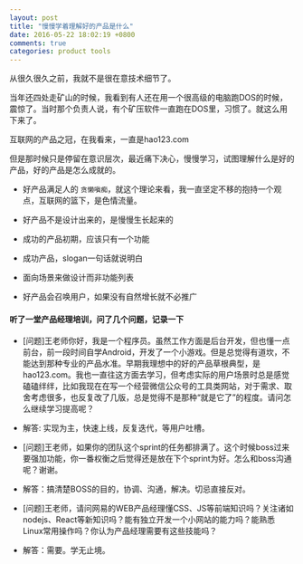 ```yaml
---
layout: post
title: "慢慢学着理解好的产品是什么"
date: 2016-05-22 18:02:19 +0800
comments: true
categories: product tools
---
```


从很久很久之前，我就不是很在意技术细节了。

当年还四处走矿山的时候，我看到有人还在用一个很高级的电脑跑DOS的时候，震惊了。当时那个负责人说，有个矿压软件一直跑在DOS里，习惯了。就这么用下来了。

互联网的产品之冠，在我看来，一直是hao123.com

但是那时候只是停留在意识层次，最近痛下决心，慢慢学习，试图理解什么是好的产品，好的产品是怎么成就的。


* 好产品满足人的 `贪懒嗔痴`，就这个理论来看，我一直坚定不移的抱持一个观点，互联网的篮下，是色情流量。

* 好产品不是设计出来的，是慢慢生长起来的

* 成功的产品初期，应该只有一个功能

* 成功产品，slogan一句话就说明白

* 面向场景来做设计而非功能列表

* 好产品会召唤用户，如果没有自然增长就不必推广

#### 听了一堂产品经理培训，问了几个问题，记录一下


* [问题]王老师你好，我是一个程序员。虽然工作方面是后台开发，但也懂一点前台，前一段时间自学Android，开发了一个小游戏。但是总觉得有道坎，不能达到那种专业的产品水准。早期我理想中的好的产品草根典型，是hao123.com。我也一直往这方面去学习，但考虑实际的用户场景时总是感觉磕磕绊绊，比如我现在在写一个经营微信公众号的工具类网站，对于需求、取舍考虑很多，也反复改了几版，总是觉得不是那种“就是它了”的程度。请问怎么继续学习提高呢？

* 解答: 实现为主，快速上线，反复迭代，等用户吐槽。

* [问题]王老师，如果你的团队这个sprint的任务都排满了。这个时候boss过来要强加功能，你一番权衡之后觉得还是放在下个sprint为好。怎么和boss沟通呢？谢谢。

* 解答：搞清楚BOSS的目的，协调、沟通，解决。切忌直接反对。

* [问题]王老师，请问网易的WEB产品经理懂CSS、JS等前端知识吗？关注诸如nodejs、React等新知识吗？能有独立开发一个小网站的能力吗？能熟悉Linux常用操作吗？你认为产品经理需要有这些技能吗？

* 解答：需要。学无止境。
